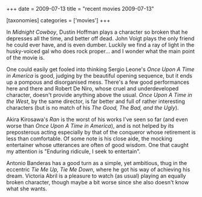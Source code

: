 +++
date = 2009-07-13
title = "recent movies 2009-07-13"

[taxonomies]
categories = ['movies']
+++

In *Midnight Cowboy*, Dustin Hoffman plays a character so broken that he
depresses all the time, and better off dead. John Voigt plays the only
friend he could ever have, and is even dumber. Luckily we find a ray of
light in the husky-voiced gal who does rock proper\... and I wonder what
the main point of the movie is.

One could easily get fooled into thinking Sergio Leone\'s *Once Upon A
Time in America* is good, judging by the beautiful opening sequence, but
it ends up a pompous and disorganised mess. There\'s a few good
performances here and there and Robert De Niro, whose cruel and
underdeveloped character, doesn\'t provide anything above the usual.
*Once Upon A Time in the West*, by the same director, is far better and
full of rather interesting characters (but is no match of his *The Good,
The Bad, and the Ugly*).

Akira Kirosawa\'s *Ran* is the worst of his works I\'ve seen so far (and
even worse than *Once Upon A Time in America*), and is not helped by its
preposterous acting especially by that of the conqueror whose retirement
is less than comfortable. Of some note is his close aide, the mocking
entertainer whose utterances are often of good wisdom. One that caught
my attention is \"Enduring ridicule, I seek to entertain\".

Antonio Banderas has a good turn as a simple, yet ambitious, thug in the
eccentric *Tie Me Up, Tie Me Down*, where he got his way of achieving
his dream. Victoria Abril is a pleasure to watch (as usual) playing an
equally broken character, though maybe a bit worse since she also
doesn\'t know what she wants.
